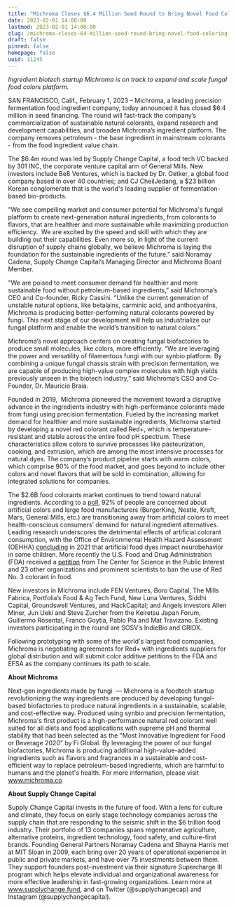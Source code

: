 ```yaml
---
title: "Michroma Closes $6.4 Million Seed Round to Bring Novel Food Coloring to Market"
date: 2023-02-01 14:00:00
lastmod: 2023-02-01 14:00:00
slug: /michroma-closes-64-million-seed-round-bring-novel-food-coloring-market
draft: false
pinned: false
homepage: false
uuid: 11245
---
```

<p><em>Ingredient biotech startup Michroma is on track to expand and scale fungal food colors platform.</em></p>
<p>SAN FRANCISCO, Calif., February 1, 2023 – Michroma, a leading precision fermentation food ingredient company, today announced it has closed $6.4 million in seed financing. The round will fast-track the company’s commercialization of sustainable natural colorants, expand research and development capabilities, and broaden Michroma’s ingredient platform. The company removes petroleum - the base ingredient in mainstream colorants - from the food ingredient value chain.</p>
<p>The $6.4m round was led by Supply Change Capital, a food tech VC backed by 301 INC, the corporate venture capital arm of General Mills. New investors include Be8 Ventures, which is backed by Dr. Oetker, a global food company based in over 40 countries; and CJ CheilJedang, a $23 billion Korean conglomerate that is the world's leading supplier of fermentation-based bio-products.</p>
<p>"We see compelling market and consumer potential for Michroma's fungal platform to create next-generation natural ingredients, from colorants to flavors, that are healthier and more sustainable while maximizing production efficiency.  We are excited by the speed and skill with which they are building out their capabilities. Even more so, in light of the current disruption of supply chains globally, we believe Michroma is laying the foundation for the sustainable ingredients of the future." said Noramay Cadena, Supply Change Capital’s Managing Director and Michroma Board Member.</p>
<p>"We are poised to meet consumer demand for healthier and more sustainable food without petroleum-based ingredients,” said Michroma’s CEO and Co-founder, Ricky Cassini. “Unlike the current generation of unstable natural options, like betalains, carminic acid, and anthocyanins, Michroma is producing better-performing natural colorants powered by fungi. This next stage of our development will help us industrialize our fungal platform and enable the world’s transition to natural colors.”</p>
<p>Michroma’s novel approach centers on creating fungal biofactories to produce small molecules, like colors, more efficiently. “We are leveraging the power and versatility of filamentous fungi with our synbio platform. By combining a unique fungal chassis strain with precision fermentation, we are capable of producing high-value complex molecules with high yields previously unseen in the biotech industry,” said Michroma’s CSO and Co-Founder, Dr. Mauricio Braia.</p>
<p>Founded in 2019,  Michroma pioneered the movement toward a disruptive advance in the ingredients industry with high-performance colorants made from fungi using precision fermentation. Fueled by the increasing market demand for healthier and more sustainable ingredients, Michroma started by developing a novel red colorant called Red+, which is temperature-resistant and stable across the entire food pH spectrum. These characteristics allow colors to survive processes like pasteurization, cooking, and extrusion, which are among the most intensive processes for natural dyes. The company’s product pipeline starts with warm colors, which comprise 90% of the food market, and goes beyond to include other colors and novel flavors that will be sold in combination, allowing for integrated solutions for companies. </p>
<p>The $2.6B food colorants market continues to trend toward natural ingredients. According to a <a href="https://www.foodnavigator.com/Article/2011/10/06/Nielsen-poll-indicates-global-preference-for-natural-food-colours"><u>poll</u></a>, 92% of people are concerned about artificial colors and large food manufacturers (BurgerKing, Nestle, Kraft, Mars, General Mills, etc.) are transitioning away from artificial colors to meet health-conscious consumers’ demand for natural ingredient alternatives. Leading research underscores the detrimental effects of artificial colorant consumption, with the Office of Environmental Health Hazard Assessment (OEHHA) <a href="https://oehha.ca.gov/risk-assessment/press-release/report-links-synthetic-food-dyes-hyperactivity-and-other"><u>concluding</u></a> in 2021 that artificial food dyes impact neurobehavior in some children. More recently the U.S. Food and Drug Administration (FDA) received a <a href="https://www.cspinet.org/resource/red-3-petition"><u>petition</u></a> from The Center for Science in the Public Interest and 23 other organizations and prominent scientists​​ to ban the use of Red No. 3 colorant in food.</p>
<p>New investors in Michroma include FEN Ventures, Boro Capital, The Mills Fabrica, Portfolia’s Food & Ag Tech Fund, New Luna Ventures, Siddhi Capital, Groundswell Ventures, and HackCapital; and Angels investors Allen Miner, Jun Ueki and Steve Zurcher from the Keiretsu Japan Forum, Guillermo Rosental, Franco Goytia, Pablo Pla and Mat Travizano. Existing investors participating in the round are SOSV’s IndieBio and GRIDX.</p>
<p>Following prototyping with some of the world's largest food companies, Michroma is negotiating agreements for Red+ with ingredients suppliers for global distribution and will submit color additive petitions to the FDA and EFSA as the company continues its path to scale.</p>
<p><strong>About Michroma   </strong></p>
<p>Next-gen ingredients made by fungi  — Michroma is a foodtech startup revolutionizing the way ingredients are produced by developing fungal-based biofactories to produce natural ingredients in a sustainable, scalable, and cost-effective way. Produced using synbio and precision fermentation, Michroma's first product is a high-performance natural red colorant well suited for all diets and food applications with supreme pH and thermal stability that had been selected as the "Most Innovative Ingredient for Food or Beverage 2020" by Fi Global. By leveraging the power of our fungal biofactories, Michroma is producing additional high-value-added ingredients such as flavors and fragrances in a sustainable and cost-efficient way to replace petroleum-based ingredients, which are harmful to humans and the planet's health. For more information, please visit <a href="http://www.michroma.co"><u>www.michroma.co</u></a></p>
<p><strong>About Supply Change Capital</strong></p>
<p>Supply Change Capital invests in the future of food. With a lens for culture and climate, they focus on early stage technology companies across the supply chain that are responding to the seismic shift in the $6 trillion food industry. Their portfolio of 13 companies spans regenerative agriculture, alternative proteins, ingredient technology, food safety, and culture-first brands. Founding General Partners Noramay Cadena and Shayna Harris met at MIT Sloan in 2009, each bring over 20 years of operational experience in public and private markets, and have over 75 investments between them. They support founders post-investment via their signature Supercharge III program which helps elevate individual and organizational awareness for more effective leadership in fast-growing organizations. Learn more at <a href="http://www.supplychangecapital.fund"><u>www.supplychange.fund</u></a>, and on Twitter (@supplychangecap) and Instagram (@supplychangecapital).</p>
